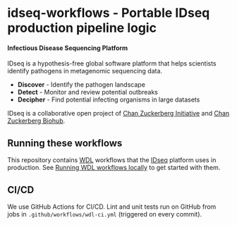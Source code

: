 # idseq-workflows - Portable IDseq production pipeline logic

#### Infectious Disease Sequencing Platform
IDseq is a hypothesis-free global software platform that helps scientists identify pathogens in metagenomic sequencing
data.

- **Discover** - Identify the pathogen landscape
- **Detect** - Monitor and review potential outbreaks
- **Decipher** - Find potential infecting organisms in large datasets

IDseq is a collaborative open project of [Chan Zuckerberg Initiative](https://www.chanzuckerberg.com/) and
[Chan Zuckerberg Biohub](https://czbiohub.org).

## Running these workflows
This repository contains [WDL](https://openwdl.org/) workflows that the [IDseq](https://idseq.net/) platform uses in
production. See [Running WDL workflows locally](https://github.com/chanzuckerberg/idseq-workflows/wiki/Running-WDL-workflows-locally)
to get started with them.

## CI/CD

We use GitHub Actions for CI/CD. Lint and unit tests run on GitHub from jobs in `.github/workflows/wdl-ci.yml`
(triggered on every commit).
